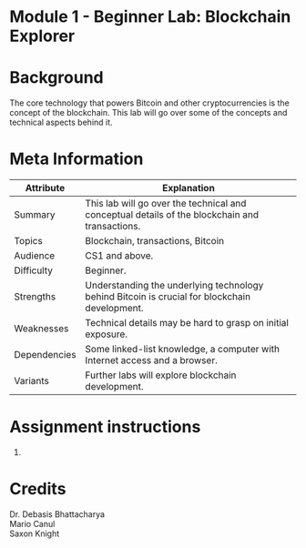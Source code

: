 # Module 1 - Beginner Lab: Blockchain Explorer
# Background
The core technology that powers Bitcoin and other cryptocurrencies is the concept of the blockchain. This lab will go over some of the concepts and technical aspects behind it.

# Meta Information

| Attribute | Explanation |
| - | - |
| Summary | This lab will go over the technical and conceptual details of the blockchain and transactions. |
| Topics  | Blockchain, transactions, Bitcoin |
| Audience | CS1 and above. |
| Difficulty | Beginner. |
| Strengths | Understanding the underlying technology behind Bitcoin is crucial for blockchain development. |
| Weaknesses | Technical details may be hard to grasp on initial exposure. | 
| Dependencies | Some linked-list knowledge, a computer with Internet access and a browser. |
| Variants | Further labs will explore blockchain development. |

# Assignment instructions
1. 

# Credits
Dr. Debasis Bhattacharya  
Mario Canul  
Saxon Knight  
